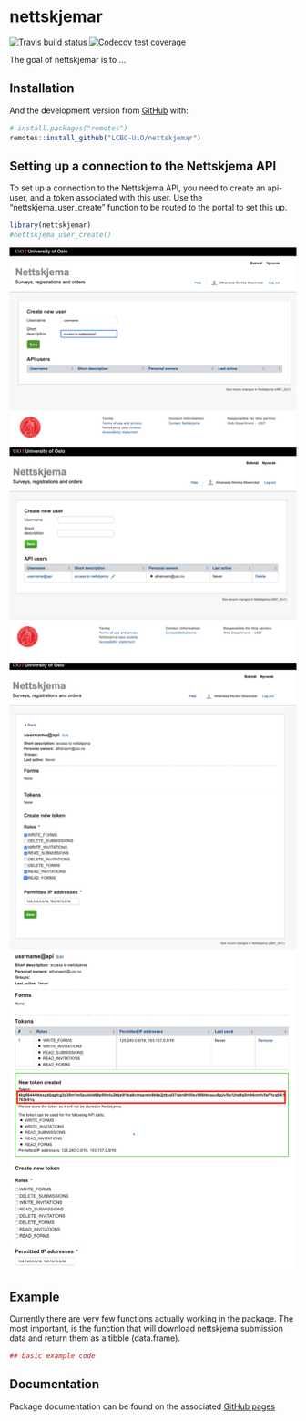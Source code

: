
<!-- README.md is generated from README.Rmd. Please edit that file -->

# nettskjemar

<!-- badges: start -->

[![Travis build
status](https://travis-ci.org/LCBC-UiO/nettskjemar.svg?branch=master)](https://travis-ci.org/LCBC-UiO/nettskjemar)
[![Codecov test
coverage](https://codecov.io/gh/LCBC-UiO/nettskjemar/branch/master/graph/badge.svg)](https://codecov.io/gh/LCBC-UiO/nettskjemar?branch=master)
<!-- badges: end -->

The goal of nettskjemar is to …

## Installation

And the development version from [GitHub](https://github.com/) with:

``` r
# install.packages("remotes")
remotes::install_github("LCBC-UiO/nettskjemar")
```

## Setting up a connection to the Nettskjema API

To set up a connection to the Nettskjema API, you need to create an
api-user, and a token associated with this user. Use the
“nettskjema\_user\_create” function to be routed to the portal to set
this up.

``` r
library(nettskjemar)
#nettskjema_user_create()
```

![](inst/static/nettskjema_api_create.png)
![](inst/static/nettskjema_api_create2.png)
![](inst/static/nettskjema_create_token.png)
![](inst/static/nettskjema_create_token2.png)

## Example

Currently there are very few functions actually working in the package.
The most important, is the function that will download nettskjema
submission data and return them as a tibble (data.frame).

``` r
## basic example code
```

## Documentation

Package documentation can be found on the associated [GitHub
pages](https://lcbc-uio.github.io/nettskjemar/)
